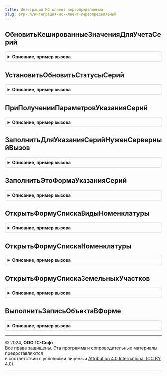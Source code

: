```yaml
---
title: Интеграция ИС клиент переопределяемый
slug: erp-uh/интеграция-ис-клиент-переопределяемый
---
```



## ОбновитьКешированныеЗначенияДляУчетаСерий
<details style="margin: 1em 0; padding: 0.5em; border: 1px solid #ccc; border-radius: 6px;">

<summary style="font-weight: bold; cursor: pointer;">Описание, пример вызова</summary>

```bsl

// Процедура обновляет кеш ключевых реквизитов текущей строки товаров. По ключевым реквизитам осуществляется связь
//  между ТЧ серий и ТЧ товаров.
//
// Параметры:
//
//  Элемент - ТаблицаФормы - таблица, в которой отображается ТЧ с товарами.
//  КэшированныеЗначения - Структура - переменная модуля формы, в которой хранятся кешируемые значения.
//  ПараметрыУказанияСерий - ФормаКлиентскогоПриложения, Структура -
//     управляемая форма содержащая структуру или непосредственно структура параметров указания серий.
//  Копирование - Булево - признак, что кешированная строка скопирована (параметр события ПриНачалеРедактирования).
Процедура ОбновитьКешированныеЗначенияДляУчетаСерий(Элемент, КэшированныеЗначения, ПараметрыУказанияСерий = "", Копирование = Ложь) Экспорт
```

Пример вызова
```bsl
ИнтеграцияИСКлиентПереопределяемый.ОбновитьКешированныеЗначенияДляУчетаСерий(Элемент, КэшированныеЗначения, ПараметрыУказанияСерий, Копирование);
```
</details>

## УстановитьОбновитьСтатусыСерий
<details style="margin: 1em 0; padding: 0.5em; border: 1px solid #ccc; border-radius: 6px;">

<summary style="font-weight: bold; cursor: pointer;">Описание, пример вызова</summary>

```bsl

// Процедура проверяет необходимость обновления статусов указания серий при окончании редактирования строки товаров.
//
// Параметры:
//  Обновить - Булево - (исходящий) - необходимость обновления статусов указания серий;
//  Форма   - ФормаКлиентскогоПриложения - форма-источник вызова;
//  Элемент - ТаблицаФормы	 - таблица формы, отображающая ТЧ товаров;
//  КэшированныеЗначения - Структура   - переменная модуля формы, в которой хранятся кешируемые значения;
//  ПараметрыУказанияСерий - Структура - параметры указания серий, возвращаемые соответствующей процедурой
//                                       модуля менеджера документа;
//  Удаление - Булево - Истина, если проверка вызывается при удалении строки ТЧ.
//
Процедура УстановитьОбновитьСтатусыСерий(Обновить, Форма, Элемент, КэшированныеЗначения, ПараметрыУказанияСерий = "", Удаление) Экспорт
```

Пример вызова
```bsl
ИнтеграцияИСКлиентПереопределяемый.УстановитьОбновитьСтатусыСерий(Обновить, Форма, Элемент, КэшированныеЗначения, ПараметрыУказанияСерий, Удаление) 
```
</details>

## ПриПолученииПараметровУказанияСерий
<details style="margin: 1em 0; padding: 0.5em; border: 1px solid #ccc; border-radius: 6px;">

<summary style="font-weight: bold; cursor: pointer;">Описание, пример вызова</summary>

```bsl

// процедура получает параметры указания серий в форме конфигурации.
//
// Параметры:
//  ПараметрыУказанияСерий - Произвольный               - (исходящий) параметры указания серий формы.
//  Форма                  - ФормаКлиентскогоПриложения - форма, для которой инициировано получение параметров указания серий.
//
Процедура ПриПолученииПараметровУказанияСерий(ПараметрыУказанияСерий, Форма) Экспорт
```

Пример вызова
```bsl
ИнтеграцияИСКлиентПереопределяемый.ПриПолученииПараметровУказанияСерий(ПараметрыУказанияСерий, Форма) 
```
</details>

## ЗаполнитьДляУказанияСерийНуженСерверныйВызов
<details style="margin: 1em 0; padding: 0.5em; border: 1px solid #ccc; border-radius: 6px;">

<summary style="font-weight: bold; cursor: pointer;">Описание, пример вызова</summary>

```bsl

// процедура проверяет необходимость указания серий в строке, если возможно, открывает форму указания,
//  если форма указания не требует контекстного вызова сервера.
//
// Параметры:
//  Нужен                  - Булево              - (исходящий) признак необходимости контекстного вызова сервера;
//  Форма                  - ФормаКлиентскогоПриложения    - форма документа, в которой инициировано указание серий;
//  ПараметрыУказанияСерий - Произвольный        - параметры указания серий строки;
//  Текст                  - Строка              - текст, введенный в поле ввода (параметр событий ОкончаниеВводаТекста
//                                                 и АвтоПодборВводаТекста).
//  ТекущиеДанные          - Структура, ДанныеФормыЭлементКоллекции - данные строки, в которой указывается серия,
//                         - Неопределено        - текущие данные текущего табличного поля;
//  СтандартнаяОбработка   - Булево              - открытие формы выбора серий по умолчанию.
//
Процедура ЗаполнитьДляУказанияСерийНуженСерверныйВызов( Экспорт
```

Пример вызова
```bsl
ИнтеграцияИСКлиентПереопределяемый.ЗаполнитьДляУказанияСерийНуженСерверныйВызов();
```
</details>

## ЗаполнитьЭтоФормаУказанияСерий
<details style="margin: 1em 0; padding: 0.5em; border: 1px solid #ccc; border-radius: 6px;">

<summary style="font-weight: bold; cursor: pointer;">Описание, пример вызова</summary>

```bsl

// Процедура проверяет, что переданная форма является формой указания серий, выставляя результат в первый параметр и
//  нормализуя в этом случае результат выбора в структуру с параметром Значение = выбранная серия.
//
// Параметры:
//  ЭтоФормаУказанияСерий - Булево - (исходящий) Это форма указания серий.
//  Форма - ФормаКлиентскогоПриложения - Проверяемая форма.
//  ВыбранноеЗначение - Произвольный - (входящий/исходящий) результат выбора до/после нормализации, можно модифицировать
//    если это форма указания серии (должна быть структура с ключем Значение = выбранная серия)
Процедура ЗаполнитьЭтоФормаУказанияСерий(ЭтоФормаУказанияСерий, Форма, ВыбранноеЗначение) Экспорт
```

Пример вызова
```bsl
ИнтеграцияИСКлиентПереопределяемый.ЗаполнитьЭтоФормаУказанияСерий(ЭтоФормаУказанияСерий, Форма, ВыбранноеЗначение) 
```
</details>

## ОткрытьФормуСпискаВидыНоменклатуры
<details style="margin: 1em 0; padding: 0.5em; border: 1px solid #ccc; border-radius: 6px;">

<summary style="font-weight: bold; cursor: pointer;">Описание, пример вызова</summary>

```bsl

// Открывает форму списка видов номенклатуры.
//
Процедура ОткрытьФормуСпискаВидыНоменклатуры(ВладелецФормы) Экспорт
```

Пример вызова
```bsl
ИнтеграцияИСКлиентПереопределяемый.ОткрытьФормуСпискаВидыНоменклатуры(ВладелецФормы) 
```
</details>

## ОткрытьФормуСпискаНоменклатуры
<details style="margin: 1em 0; padding: 0.5em; border: 1px solid #ccc; border-radius: 6px;">

<summary style="font-weight: bold; cursor: pointer;">Описание, пример вызова</summary>

```bsl

// Открывает форму списка номенклатуры.
//
Процедура ОткрытьФормуСпискаНоменклатуры(ВладелецФормы) Экспорт
```

Пример вызова
```bsl
ИнтеграцияИСКлиентПереопределяемый.ОткрытьФормуСпискаНоменклатуры(ВладелецФормы) 
```
</details>

## ОткрытьФормуСпискаЗемельныхУчастков
<details style="margin: 1em 0; padding: 0.5em; border: 1px solid #ccc; border-radius: 6px;">

<summary style="font-weight: bold; cursor: pointer;">Описание, пример вызова</summary>

```bsl

// Открывает форму списка земельных участков.
//
Процедура ОткрытьФормуСпискаЗемельныхУчастков(ВладелецФормы) Экспорт
```

Пример вызова
```bsl
ИнтеграцияИСКлиентПереопределяемый.ОткрытьФормуСпискаЗемельныхУчастков(ВладелецФормы) 
```
</details>

## ВыполнитьЗаписьОбъектаВФорме
<details style="margin: 1em 0; padding: 0.5em; border: 1px solid #ccc; border-radius: 6px;">

<summary style="font-weight: bold; cursor: pointer;">Описание, пример вызова</summary>

```bsl

// Обработчик специфических сценариев записи объекта в форме (например, после дополнительных ответов пользователя)
//   При переопределении действия:
//     ** Вызвать обработчик ДействиеПослеЗаписи после окончания записи
//     ** Установить признак СтандартнаяОбработка в значение Ложь
//
// Параметры:
//   Форма                - ФормаКлиентскогоПриложения     - источник события записи
//   Объект               - ДанныеФормыСтруктура - записываемый из формы объект
//   ДействиеПослеЗаписи  - ОписаниеОповещения   - действие которое требуется выполнить после записи объекта из формы
//   СтандартнаяОбработка - Булево               - признак стандартной обработки события (запись без блокирующих вызовов)
//
Процедура ВыполнитьЗаписьОбъектаВФорме(Форма, Объект, ДействиеПослеЗаписи, СтандартнаяОбработка) Экспорт
```

Пример вызова
```bsl
ИнтеграцияИСКлиентПереопределяемый.ВыполнитьЗаписьОбъектаВФорме(Форма, Объект, ДействиеПослеЗаписи, СтандартнаяОбработка) 
```
</details>

---

© 2024, **ООО 1С-Софт**  
Все права защищены. Эта программа и сопроводительные материалы предоставляются  
в соответствии с условиями лицензии [Attribution 4.0 International (CC BY 4.0)](https://creativecommons.org/licenses/by/4.0/legalcode).

---
